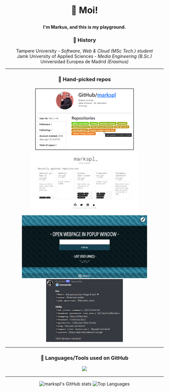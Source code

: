 <h1 align="center">

:wave: Moi!
</h1>

<p align="center"><b>I'm Markus, and this is my playground.</b></p>

<h3 align="center">
    
:seedling: History
</h3>

<p align="center">
Tampere University - <i>Software, Web & Cloud (MSc Tech.) student</i><br>
Jamk University of Applied Sciences - <i>Media Engineering (B.Sc.)</i><br>
Universidad Europea de Madrid <i>(Erasmus)</i>
</p>

<hr>

<h3 align="center">

:open_file_folder: Hand-picked repos
</h3>

<p align="center">
<a href="https://github.com/markspl/github-user-viewer">
<img height="200px" src="https://github.com/markspl/github-user-viewer/raw/main/img/screenshot.png" />
</a>
<a href="ttps://github.com/markspl/markspl.github.io">
<img height="200px" src="https://github.com/markspl/markspl.github.io/raw/main/images/screenshot.png" />
</a>
<a href="https://github.com/markspl/popup-window-tool">
<img height="200px" src="https://github.com/markspl/popup-window-tool/raw/master/img/cover.png" />
</a>
<a href="https://github.com/markspl/FinskuBot">
<img height="200px" src="https://github.com/markspl/FinskuBot/raw/master/images/finskubot-1.png" />
</a>
</p>

<hr>

<h3 align="center">

:hammer: Languages/Tools used on GitHub
</h3>

<p align="center">
<a href="https://skillicons.dev">
<img width="50%" src="https://skillicons.dev/icons?i=bootstrap,docker,nodejs,py,react,vue,html,css&theme=light&" />
</a>
</p>

<hr>

<p align="center">
<img height="150" src=https://github-readme-stats.vercel.app/api?username=markspl&show_icons=true&theme=graywhite title="markspl's GitHub stats"/> <img height="150" src="https://github-readme-stats.vercel.app/api/top-langs/?username=markspl&layout=compact&theme=graywhite" title="Top Languages" />
</p>